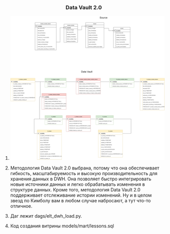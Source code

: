 <!-- PROJECT LOGO -->
<br />
<div align="center">
   <h3 align="center">Data Vault 2.0</h3>
</div>

1)  <img src="DV2.png" alt="Alt text" title="Data Vault">

2) Методология Data Vault 2.0 выбрана, потому что она обеспечивает гибкость, масштабируемость и высокую производительность для хранения данных в DWH. Она позволяет быстро интегрировать новые источники данных и легко обрабатывать изменения в структуре данных. Кроме того, методология Data Vault 2.0 поддерживает отслеживание истории изменений. Ну и в целом звезд по Кимболу вам в любом случае набросают, а тут что-то отличное.

3) Даг лежит dags/elt_dwh_load.py.

4) Код создания витрины models/mart/lessons.sql
